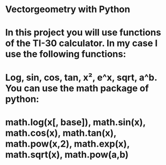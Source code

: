 # Vectorgeometry with Python

# In this project you will use functions of the TI-30 calculator. In my case I use the following functions:
# Log, sin, cos, tan, x², e^x, sqrt, a^b. You can use the math package of python:
# math.log(x[, base]), math.sin(x), math.cos(x), math.tan(x), math.pow(x,2), math.exp(x), math.sqrt(x), math.pow(a,b)
